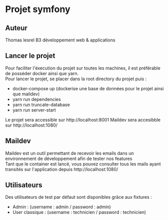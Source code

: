 # Projet symfony

## Auteur
Thomas lesrel
B3 développement web & applications

## Lancer le projet
Pour faciliter l'éxecution du projet sur toutes les machines, il est préférable de posséder docker ainsi que yarn.  
Pour lancer le projet, se placer dans la root directory du projet puis :
- docker-compose up (dockerise une base de données pour le projet ainsi que maildev)
- yarn run dependencies
- yarn run truncate-database
- yarn run server-start  

Le projet sera accessible sur http://localhost:8001
Maildev sera accesibble sur http://localhost:1080/

## Maildev
Maildev est un outil permettant de recevoir les emails dans un environnement de développement afin de tester nos features  
Tant que le container est lancé, vous pouvez consulter tous les mails ayant transités sur l'application depuis http://localhost:1080/

## Utilisateurs
Des utilisateurs de test par défaut sont disponibles grâce aux fixtures : 
- Admin : (username : admin / password : admin)
- User classique : (username : technicien / password : technicien)
